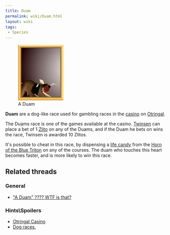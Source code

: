 ```yaml
---
title: Duam
permalink: wiki/Duam.html
layout: wiki
tags:
 - Species
---
```


<figure>
<img src="assets/lba2/_characters/frames/duam.jpg" title="A Duam"
width="143" />
<figcaption>A Duam</figcaption>
</figure>

**Duam** are a dog-like race used for gambling races in the
[casino](casino "wikilink") on [Otringal](Otringal "wikilink").

The Duams race is one of the games available at the casino.
[Twinsen](Twinsen "wikilink") can place a bet of 1
[Zlito](Zlito "wikilink") on any of the Duams, and if the Duam he bets
on wins the race, Twinsen is awarded 10 Zlitos.

It's possible to cheat in this race, by dispensing a [life
candy](life_candy "wikilink") from the [Horn of the Blue
Triton](Horn_of_the_Blue_Triton "wikilink") on any of the courses. The
duam who touches this heart becomes faster, and is more likely to win
this race.

## Related threads

### General

- ["A Duam" ???? WTF is
  that?](https://forum.magicball.net/showthread.php?t=1969)

### Hints\Spoilers

- [Otringal Casino](https://forum.magicball.net/showthread.php?t=2522)
- [Dog races.](https://forum.magicball.net/showthread.php?t=2534)

